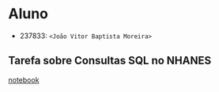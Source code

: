 
# Aluno
* 237833: `<João Vitor Baptista Moreira>`

## Tarefa sobre Consultas SQL no NHANES

[notebook](notebook/lab03.ipynb)
